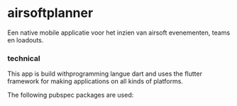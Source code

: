 # airsoftplanner

Een native mobile applicatie voor het inzien van airsoft evenementen, teams en loadouts.

### technical

This app is build withprogramming langue dart and uses the flutter framework for making applications on all kinds of platforms.

The following pubspec packages are used:


 

